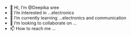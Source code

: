 - 👋 Hi, I’m @Deepika sree
- 👀 I’m interested in ...electronics
- 🌱 I’m currently learning ...electronics and communication
- 💞️ I’m looking to collaborate on ...
- 📫 How to reach me ...

<!---
msd7781/msd7781 is a ✨ special ✨ repository because its `README.md` (this file) appears on your GitHub profile.
You can click the Preview link to take a look at your changes.
--->
